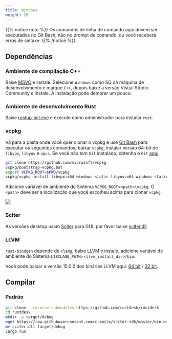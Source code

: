 ```yaml
---
title: Windows  
weight: 20
---
```


{{% notice note %}}
Os comandos de linha de comando aqui devem ser executados no Git Bash, não no prompt de comando, ou você receberá erros de sintaxe.
{{% /notice %}}

## Dependências

### Ambiente de compilação C++

Baixe [MSVC](https://visualstudio.microsoft.com/) e instale.
Selecione `Windows` como SO da máquina de desenvolvimento e marque `C++`, depois baixe a versão Visual Studio Community e instale. A instalação pode demorar um pouco.

### Ambiente de desenvolvimento Rust

Baixe [rustup-init.exe](https://static.rust-lang.org/rustup/dist/x86_64-pc-windows-msvc/rustup-init.exe) e execute como administrador para instalar `rust`.

### vcpkg

Vá para a pasta onde você quer clonar o vcpkg e use [Git Bash](https://git-scm.com/download/win) para executar os seguintes comandos, baixar `vcpkg`, instalar versão 64-bit de `libvpx`, `libyuv` e `opus`.
Se você não tem `Git` instalado, obtenha o `Git` [aqui](https://git-scm.com/download/win).

```sh
git clone https://github.com/microsoft/vcpkg
vcpkg/bootstrap-vcpkg.bat
export VCPKG_ROOT=$PWD/vcpkg
vcpkg/vcpkg install libvpx:x64-windows-static libyuv:x64-windows-static opus:x64-windows-static aom:x64-windows-static
```

Adicione variável de ambiente do Sistema `VCPKG_ROOT`=`<path>\vcpkg`. O `<path>` deve ser a localização que você escolheu acima para clonar `vcpkg`.

![](/docs/en/dev/build/windows/images/env.png)

### Sciter

As versões desktop usam [Sciter](https://sciter.com/) para GUI, por favor baixe [sciter.dll](https://raw.githubusercontent.com/c-smile/sciter-sdk/master/bin.win/x64/sciter.dll).

### LLVM

`rust-bindgen` depende de `clang`, baixe [LLVM](https://github.com/llvm/llvm-project/releases) e instale, adicione variável de ambiente do Sistema `LIBCLANG_PATH`=`<llvm_install_dir>/bin`.

Você pode baixar a versão 15.0.2 dos binários LLVM aqui: [64 bit](https://github.com/llvm/llvm-project/releases/download/llvmorg-15.0.2/LLVM-15.0.2-win64.exe) / [32 bit](https://github.com/llvm/llvm-project/releases/download/llvmorg-15.0.2/LLVM-15.0.2-win32.exe).

## Compilar

### Padrão

```sh
git clone --recurse-submodules https://github.com/rustdesk/rustdesk
cd rustdesk
mkdir -p target/debug
wget https://raw.githubusercontent.com/c-smile/sciter-sdk/master/bin.win/x64/sciter.dll
mv sciter.dll target/debug
cargo run
```